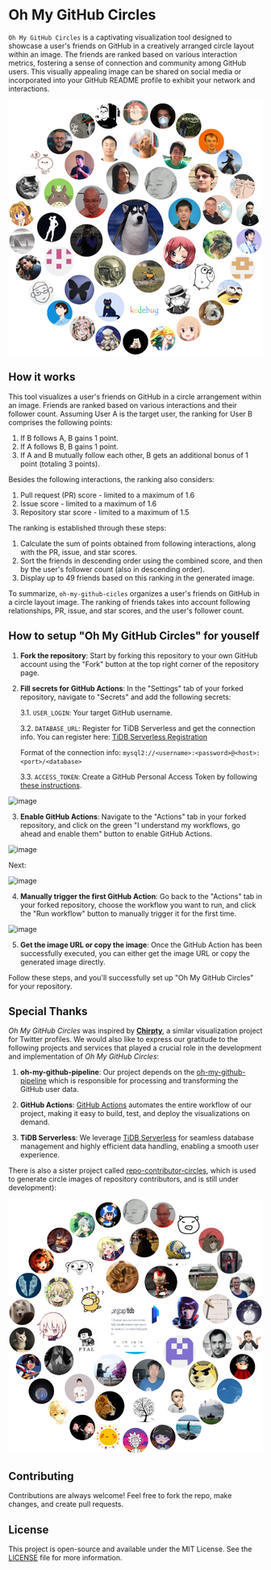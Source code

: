# Oh My GitHub Circles

`Oh My GitHub Circles` is a captivating visualization tool designed to showcase a user's friends on GitHub in a creatively arranged circle layout within an image. The friends are ranked based on various interaction metrics, fostering a sense of connection and community among GitHub users. This visually appealing image can be shared on social media or incorporated into your GitHub README profile to exhibit your network and interactions.

![](/circle.png)

## How it works

This tool visualizes a user's friends on GitHub in a circle arrangement within an image. Friends are ranked based on various interactions and their follower count. Assuming User A is the target user, the ranking for User B comprises the following points:

1. If B follows A, B gains 1 point.
2. If A follows B, B gains 1 point.
3. If A and B mutually follow each other, B gets an additional bonus of 1 point (totaling 3 points).

Besides the following interactions, the ranking also considers:

1. Pull request (PR) score - limited to a maximum of 1.6
2. Issue score - limited to a maximum of 1.6
3. Repository star score - limited to a maximum of 1.5

The ranking is established through these steps:

1. Calculate the sum of points obtained from following interactions, along with the PR, issue, and star scores.
2. Sort the friends in descending order using the combined score, and then by the user's follower count (also in descending order).
3. Display up to 49 friends based on this ranking in the generated image.

To summarize, `oh-my-github-cicles` organizes a user's friends on GitHub in a circle layout image. The ranking of friends takes into account following relationships, PR, issue, and star scores, and the user's follower count.

## How to setup "Oh My GitHub Circles" for youself

1. **Fork the repository**: Start by forking this repository to your own GitHub account using the "Fork" button at the top right corner of the repository page.

2. **Fill secrets for GitHub Actions**: In the "Settings" tab of your forked repository, navigate to "Secrets" and add the following secrets:

   3.1. `USER_LOGIN`: Your target GitHub username.
   
   3.2. `DATABASE_URL`: Register for TiDB Serverless and get the connection info. You can register here: [TiDB Serverless Registration](https://tidbcloud.com/?utm_source=github_circles&utm_medium=github_circles&utm_campaign=github_circles)

   Format of the connection info: `mysql2://<username>:<password>@<host>:<port>/<database>`
   
   3.3. `ACCESS_TOKEN`: Create a GitHub Personal Access Token by following [these instructions](https://docs.github.com/en/authentication/keeping-your-account-and-data-secure/creating-a-personal-access-token).

![image](https://github.com/hooopo/oh-my-github-circles/assets/63877/9428a16a-a6ae-409d-8537-6cc78bf97ce2)


3. **Enable GitHub Actions**: Navigate to the "Actions" tab in your forked repository, and click on the green "I understand my workflows, go ahead and enable them" button to enable GitHub Actions.

![image](https://github.com/hooopo/oh-my-github-circles/assets/63877/5b1b31b8-bfc7-416d-917c-8e6403b419ac)

Next:

![image](https://github.com/hooopo/oh-my-github-circles/assets/63877/28f90221-e463-4f44-8f35-4f4eaa2cbac1)



4. **Manually trigger the first GitHub Action**: Go back to the "Actions" tab in your forked repository, choose the workflow you want to run, and click the "Run workflow" button to manually trigger it for the first time.

![image](https://github.com/hooopo/oh-my-github-circles/assets/63877/d883ab0b-e9d6-40a7-a9a5-dd3ae87c58fc)


5. **Get the image URL or copy the image**: Once the GitHub Action has been successfully executed, you can either get the image URL or copy the generated image directly.

Follow these steps, and you'll successfully set up "Oh My GitHub Circles" for your repository.

## Special Thanks

_Oh My GitHub Circles_ was inspired by [**Chirpty**](https://chirpty.com/), a similar visualization project for Twitter profiles. We would also like to express our gratitude to the following projects and services that played a crucial role in the development and implementation of _Oh My GitHub Circles_:

1. **oh-my-github-pipeline**: Our project depends on the [oh-my-github-pipeline](https://github.com/hooopo/oh-my-github-pipeline) which is responsible for processing and transforming the GitHub user data.

2. **GitHub Actions**: [GitHub Actions](https://github.com/features/actions) automates the entire workflow of our project, making it easy to build, test, and deploy the visualizations on demand.

3. **TiDB Serverless**: We leverage [TiDB Serverless](https://tidbcloud.com/?utm_source=github_circles&utm_medium=github_circles&utm_campaign=github_circles) for seamless database management and highly efficient data handling, enabling a smooth user experience.

There is also a sister project called [repo-contributor-circles](https://github.com/hooopo/repo-contributor-circles), which is used to generate circle images of repository contributors, and is still under development):

![](https://raw.githubusercontent.com/hooopo/repo-contributor-circles/main/circle.png)

## Contributing

Contributions are always welcome! Feel free to fork the repo, make changes, and create pull requests.

## License

This project is open-source and available under the MIT License. See the [LICENSE](LICENSE) file for more information.
